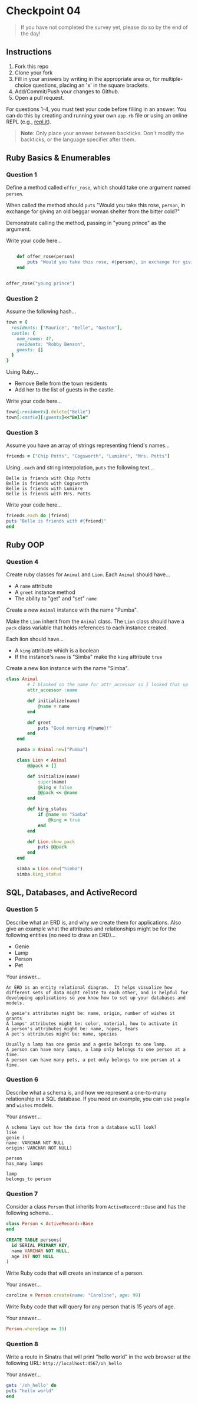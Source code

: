 # Checkpoint 04

> If you have not completed the survey yet,
please do so by the end of the day!

## Instructions

1. Fork this repo
2. Clone your fork
3. Fill in your answers by writing in the appropriate area or, for multiple-choice questions, placing an 'x' in the square brackets.
4. Add/Commit/Push your changes to Github.
5. Open a pull request.

For questions 1-4, you must test your code before filling in an answer. You can do this by creating and running your own `app.rb` file or using an online REPL (e.g., [repl.it](https://repl.it/)).

> **Note**: Only place your answer between backticks. Don't modify the backticks,
or the language specifier after them.

## Ruby Basics & Enumerables

### Question 1

Define a method called `offer_rose`, which should take one argument named `person`.

When called the method should `puts` "Would you take this rose, `person`, in exchange for giving an old beggar woman shelter from the bitter cold?"

Demonstrate calling the method, passing in "young prince" as the argument.

Write your code here...

```ruby

	def offer_rose(person)
		puts "Would you take this rose, #{person}, in exchange for giving an old beggar woman shelter from the bitter cold?"
	end


offer_rose("young prince")
```

### Question 2

Assume the following hash...

```ruby
town = {
  residents: ["Maurice", "Belle", "Gaston"],
  castle: {
    num_rooms: 47,
    residents: "Robby Benson",
    guests: []
  }
}
```

Using Ruby...
- Remove Belle from the town residents
- Add her to the list of guests in the castle.

Write your code here...

```ruby
town[:residents].delete("Belle")
town[:castle][:guests]<<"Belle"
```

### Question 3

Assume you have an array of strings representing friend's names...

```ruby
friends = ["Chip Potts", "Cogsworth", "Lumière", "Mrs. Potts"]
```

Using `.each` and string interpolation, `puts` the following text...

```
Belle is friends with Chip Potts
Belle is friends with Cogsworth
Belle is friends with Lumière
Belle is friends with Mrs. Potts
```

Write your code here...

```ruby
friends.each do |friend|
puts "Belle is friends with #{friend}"
end
```

## Ruby OOP

### Question 4

Create ruby classes for `Animal` and `Lion`. Each `Animal` should have...
- A `name` attribute
- A `greet` instance method
- The ability to "get" and "set" `name`

Create a new `Animal` instance with the name "Pumba".

Make the `Lion` inherit from the `Animal` class. The `Lion` class should have a `pack` class variable that holds references to each instance created.

Each lion should have...
- A `king` attribute which is a boolean
- If the instance's `name` is "Simba" make the `king` attribute `true`

Create a new lion instance with the name "Simba".

```ruby
class Animal
		# I blanked on the name for attr_accessor so I looked that up
		attr_accessor :name

		def initialize(name)
			@name = name
		end

		def greet
			puts "Good morning #{name}!"
		end
	end

	pumba = Animal.new("Pumba")

	class Lion < Animal
		@@pack = []

		def initialize(name)
			super(name)
			@king = false
			@@pack << @name
		end

		def king_status
			if @name == "Simba"
				@king = true
			end
		end

		def Lion.show_pack
			puts @@pack
		end
	end

	simba = Lion.new("Simba")
	simba.king_status
```

## SQL, Databases, and ActiveRecord

### Question 5

Describe what an ERD is, and why we create them for applications. Also give an
example what the attributes and relationships might be for the following
entities (no need to draw an ERD)...
- Genie
- Lamp
- Person
- Pet

Your answer...

```
An ERD is an entity relational diagram.  It helps visualize how different sets of data might relate to each other, and is helpful for developing applications so you know how to set up your databases and models.

A genie's attributes might be: name, origin, number of wishes it grants
A lamps' attributes might be: color, material, how to activate it
A person's attributes might be: name, hopes, fears
A pet's attributes might be: name, species

Usually a lamp has one genie and a genie belongs to one lamp.
A person can have many lamps, a lamp only belongs to one person at a time.
A person can have many pets, a pet only belongs to one person at a time.
```

### Question 6

Describe what a schema is, and how we represent a one-to-many relationship in a
SQL database. If you need an example, you can use `people` and `wishes` models.

Your answer...

```
A schema lays out how the data from a database will look?
like
genie (
name: VARCHAR NOT NULL
origin: VARCHAR NOT NULL)

person
has_many lamps

lamp
belongs_to person
```

### Question 7

Consider a class `Person` that inherits from `ActiveRecord::Base` and has the following schema...

```ruby
class Person < ActiveRecord::Base
end
```

```sql
CREATE TABLE persons(
  id SERIAL PRIMARY KEY,
  name VARCHAR NOT NULL,
  age INT NOT NULL
)
```

Write Ruby code that will create an instance of a person.

Your answer...

```ruby
caroline = Person.create(name: "Caroline", age: 99)
```

Write Ruby code that will query for any person that is 15 years of age.

Your answer...

```ruby
Person.where(age >= 15)
```

### Question 8

Write a route in Sinatra that will print "hello world" in the web browser at the following URL: `http://localhost:4567/oh_hello`

Your answer...

```ruby
gets '/oh_hello' do
puts "hello world"
end
```
